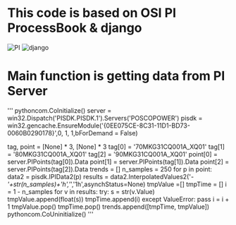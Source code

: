 # This code is based on OSI PI ProcessBook & django
![PI](http://www.osisoft.com/images/osi-logo.png) ![django](https://avatars1.githubusercontent.com/u/27804?v=3&s=60)

# Main function is getting data from PI Server
'''
pythoncom.CoInitialize()
server = win32.Dispatch('PISDK.PISDK.1').Servers('POSCOPOWER')
pisdk = win32.gencache.EnsureModule('{0EE075CE-8C31-11D1-BD73-0060B0290178}',0, 1, 1,bForDemand = False)
    
tag, point = [None] * 3, [None] * 3
tag[0] = '70MKG31CQ001A_XQ01'
tag[1] = '80MKG31CQ001A_XQ01'
tag[2] = '90MKG31CQ001A_XQ01'
point[0] = server.PIPoints(tag[0]).Data
point[1] = server.PIPoints(tag[1]).Data
point[2] = server.PIPoints(tag[2]).Data
trends = []
n_samples = 250
for p in point:
    data2 = pisdk.IPIData2(p)
    results = data2.InterpolatedValues2('*-'+str(n_samples)+'h','*','1h',asynchStatus=None)
    tmpValue =[]
    tmpTime = []
    i = 1 - n_samples
    for v in results:
        try:
            s = str(v.Value)
            tmpValue.append(float(s))
            tmpTime.append(i)
        except ValueError:
            pass
        i = i + 1
    tmpValue.pop()
    tmpTime.pop()
    trends.append([tmpTime, tmpValue])
pythoncom.CoUninitialize()
'''
